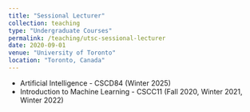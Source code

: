 ```yaml
---
title: "Sessional Lecturer"
collection: teaching
type: "Undergraduate Courses"
permalink: /teaching/utsc-sessional-lecturer
date: 2020-09-01
venue: "University of Toronto"
location: "Toronto, Canada"
---
```


- Artificial Intelligence - CSCD84 (Winter 2025)
- Introduction to Machine Learning - CSCC11 (Fall 2020, Winter 2021, Winter 2022)
